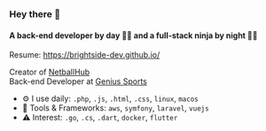 ### Hey there 👋

#### A back-end developer by day 👨‍💻 and a full-stack ninja by night 🥷🏼

Resume: https://brightside-dev.github.io/ <br>

Creator of [NetballHub](https://netballhub.com/)<br>
Back-end Developer at [Genius Sports](https://www.geniussports.com/)<br>

- ⚙️ I use daily: `.php`, `.js`, `.html`, `.css`, `linux`, `macos`
- 🧰 Tools & Frameworks: `aws`, `symfony`, `laravel`, `vuejs`
- ⚠️ Interest:  `.go`, `.cs`, `.dart`, `docker`, `flutter`
